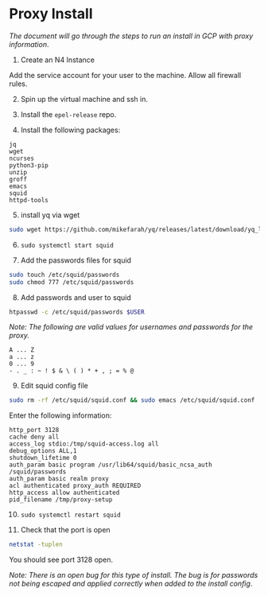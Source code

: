 # Proxy Install

_The document will go through the steps to run an install in GCP with proxy information_.

1. Create an N4 Instance

Add the service account for your user to the machine. Allow all firewall rules.

2. Spin up the virtual machine and ssh in.

3. Install the `epel-release` repo.

4. Install the following packages:

```
jq
wget
ncurses
python3-pip
unzip
groff
emacs
squid
httpd-tools
```

5. install yq via wget

```bash
sudo wget https://github.com/mikefarah/yq/releases/latest/download/yq_linux_amd64 -O /usr/bin/yq && sudo chmod +x /usr/bin/yq
```

6. `sudo systemctl start squid`

7. Add the passwords files for squid

```bash
sudo touch /etc/squid/passwords
sudo chmod 777 /etc/squid/passwords
```

8. Add passwords and user to squid

```bash
htpasswd -c /etc/squid/passwords $USER
```

_Note: The following are valid values for usernames and passwords for the proxy._

```
A ... Z
a ... z
0 ... 9
- . _ : ~ ! $ & \ ( ) * + , ; = % @
```

9. Edit squid config file

```bash
sudo rm -rf /etc/squid/squid.conf && sudo emacs /etc/squid/squid.conf
```

Enter the following information:

```
http_port 3128                                                                                                                                                                                                      
cache deny all                                                                                                                                                                                                      
access_log stdio:/tmp/squid-access.log all                                                                                                                                                                          
debug_options ALL,1                                                                                                                                                                                                 
shutdown_lifetime 0                                                                                                                                                                                                 
auth_param basic program /usr/lib64/squid/basic_ncsa_auth /squid/passwords                                                                                                                                          
auth_param basic realm proxy                                                                                                                                                                                        
acl authenticated proxy_auth REQUIRED                                                                                                                                                                               
http_access allow authenticated                                                                                                                                                                                     
pid_filename /tmp/proxy-setup
```

10. `sudo systemctl restart squid`

11. Check that the port is open

```bash
netstat -tuplen
```

You should see port 3128 open.

_Note: There is an open bug for this type of install. The bug is for passwords not being escaped and applied correctly when added to the install config_. 